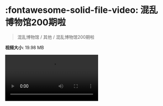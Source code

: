 # :fontawesome-solid-file-video: 混乱博物馆200期啦

> 混乱博物馆 / 其他 / 混乱博物馆200期啦

**视频大小**: 19.98 MB

<div class="video"><video src="https://file.hsyhx.top/archive/混乱博物馆/其他/混乱博物馆200期啦.mp4" controls preload>🤔 您的浏览器不支持 video 标签</video></div>